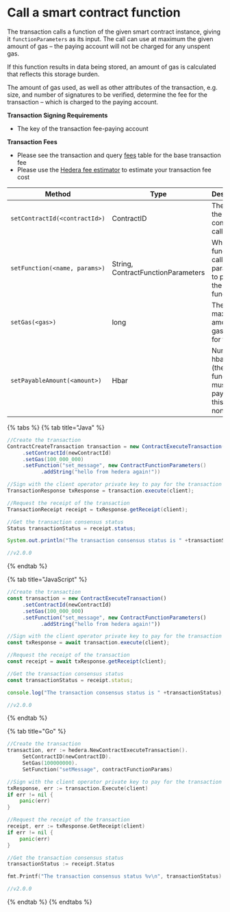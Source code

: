 # Call a smart contract function

The transaction calls a function of the given smart contract instance, giving it `functionParameters` as its input. The call can use at maximum the given amount of gas – the paying account will not be charged for any unspent gas.

If this function results in data being stored, an amount of gas is calculated that reflects this storage burden.

The amount of gas used, as well as other attributes of the transaction, e.g. size, and number of signatures to be verified, determine the fee for the transaction – which is charged to the paying account.

**Transaction Signing Requirements**

* The key of the transaction fee-paying account

**Transaction Fees**

* Please see the transaction and query [fees](../../../networks/mainnet/fees/#transaction-and-query-fees) table for the base transaction fee
* Please use the [Hedera fee estimator](https://hedera.com/fees) to estimate your transaction fee cost

| Method                        | Type                               | Description                                                            | Requirement |
| ----------------------------- | ---------------------------------- | ---------------------------------------------------------------------- | ----------- |
| `setContractId(<contractId>)` | ContractID                         | The ID of the contract to call.                                        | Required    |
| `setFunction(<name, params>)` | String, ContractFunctionParameters | Which function to call and the parameters to pass to the function.     | Required    |
| `setGas(<gas>)`               | long                               | The maximum amount of gas to use for the call.                         | Required    |
| `setPayableAmount(<amount>)`  | Hbar                               | Number of hbars sent (the function must be payable if this is nonzero) | Optional    |

{% tabs %}
{% tab title="Java" %}
```java
//Create the transaction
ContractCreateTransaction transaction = new ContractExecuteTransaction()
     .setContractId(newContractId)
     .setGas(100_000_000)
     .setFunction("set_message", new ContractFunctionParameters()
           .addString("hello from hedera again!"))

//Sign with the client operator private key to pay for the transaction and submit the query to a Hedera network
TransactionResponse txResponse = transaction.execute(client);

//Request the receipt of the transaction
TransactionReceipt receipt = txResponse.getReceipt(client);

//Get the transaction consensus status
Status transactionStatus = receipt.status;

System.out.println("The transaction consensus status is " +transactionStatus);

//v2.0.0
```
{% endtab %}

{% tab title="JavaScript" %}
```javascript
//Create the transaction
const transaction = new ContractExecuteTransaction()
     .setContractId(newContractId)
     .setGas(100_000_000)
     .setFunction("set_message", new ContractFunctionParameters()
           .addString("hello from hedera again!"))

//Sign with the client operator private key to pay for the transaction and submit the query to a Hedera network
const txResponse = await transaction.execute(client);

//Request the receipt of the transaction
const receipt = await txResponse.getReceipt(client);

//Get the transaction consensus status
const transactionStatus = receipt.status;

console.log("The transaction consensus status is " +transactionStatus);

//v2.0.0
```
{% endtab %}

{% tab title="Go" %}
```go
//Create the transaction
transaction, err := hedera.NewContractExecuteTransaction().
     SetContractID(newContractID).
     SetGas(100000000).
     SetFunction("setMessage", contractFunctionParams)

//Sign with the client operator private key to pay for the transaction and submit the query to a Hedera network
txResponse, err := transaction.Execute(client)
if err != nil {
	panic(err)
}

//Request the receipt of the transaction
receipt, err := txResponse.GetReceipt(client)
if err != nil {
	panic(err)
}

//Get the transaction consensus status
transactionStatus := receipt.Status

fmt.Printf("The transaction consensus status %v\n", transactionStatus)

//v2.0.0
```
{% endtab %}
{% endtabs %}
